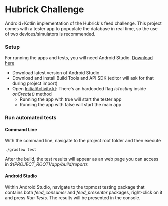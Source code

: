 Hubrick Challenge
============

Android+Kotlin implementation of the Hubrick's feed challenge. This project comes with a tester app to popuplate the database in real time, so the use of two devices/simulators is recommended.

### Setup ###

For running the apps and tests, you will need Android Studio. [Download here][1]

* Download latest version of Android Studio
* Download and install Build Tools and API SDK (editor will ask for that during project import)
* Open [InitialActivity.kt][2]: There's an hardcoded flag *isTesting* inside *onCreate()* method
	* Running the app with true will start the tester app
	* Running the app with false will start the main app


### Run automated tests ###

#### Command Line ####

With the command line, navigate to the project root folder and then execute

```
./gradlew test
```

After the build, the test results will appear as an web page you can access in *$(PROJECT_ROOT)/app/build/reports*

#### Android Studio ####

Within Android Studio, navigate to the topmost testing package that contains both *feed_consumer* and *feed_presenter* packages, right-click on it and press *Run Tests*. The results will be presented in the console.

[1]: https://developer.android.com/studio/index.html
[2]: https://github.com/joaocruz04/HubrickChallenge/blob/master/app/src/main/java/com/hubrickchallenge/android/InitialActivity.kt